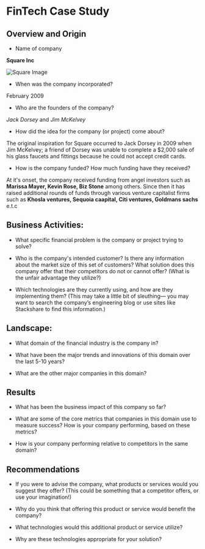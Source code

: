 # FinTech Case Study

## Overview and Origin

* Name of company

**Square Inc**

![Square Image](https://g.foolcdn.com/art/companylogos/mark/SQ.png)

* When was the company incorporated?

February 2009

* Who are the founders of the company?

*Jack Dorsey* and *Jim McKelvey*

* How did the idea for the company (or project) come about?

The original inspiration for Square occurred to Jack Dorsey in 2009 when Jim McKelvey; a friend of Dorsey was unable to complete a $2,000 sale of his glass faucets and fittings because he could not accept credit cards.

* How is the company funded? How much funding have they received?

At it's onset, the company received funding from angel investors such as **Marissa Mayer, Kevin Rose, Biz Stone** among others. Since then it has raised additional rounds of funds through various venture capitalist firms such as **Khosla ventures, Sequoia caapital, Citi ventures, Goldmans sachs** e.t.c

## Business Activities:

* What specific financial problem is the company or project trying to solve?


* Who is the company's intended customer?  Is there any information about the market size of this set of customers?
What solution does this company offer that their competitors do not or cannot offer? (What is the unfair advantage they utilize?)

* Which technologies are they currently using, and how are they implementing them? (This may take a little bit of sleuthing–– you may want to search the company’s engineering blog or use sites like Stackshare to find this information.)


## Landscape:

* What domain of the financial industry is the company in?

* What have been the major trends and innovations of this domain over the last 5-10 years?

* What are the other major companies in this domain?


## Results

* What has been the business impact of this company so far?

* What are some of the core metrics that companies in this domain use to measure success? How is your company performing, based on these metrics?

* How is your company performing relative to competitors in the same domain?


## Recommendations

* If you were to advise the company, what products or services would you suggest they offer? (This could be something that a competitor offers, or use your imagination!)

* Why do you think that offering this product or service would benefit the company?

* What technologies would this additional product or service utilize?

* Why are these technologies appropriate for your solution?